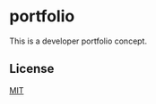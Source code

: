 # portfolio
This is a developer portfolio concept.

## License
[MIT](https://choosealicense.com/licenses/mit/)
